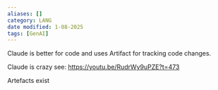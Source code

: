 ```yaml
---
aliases: []
category: LANG
date modified: 1-08-2025
tags: [GenAI]
---
```

Claude is better for code and uses Artifact for tracking code changes.

Claude is crazy see: https://youtu.be/RudrWy9uPZE?t=473

Artefacts exist